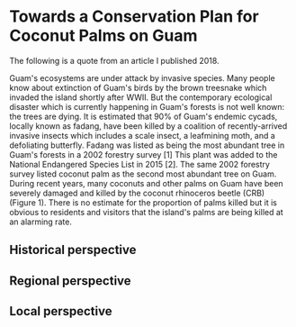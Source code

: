# Towards a Conservation Plan for Coconut Palms on Guam

The following is a quote from an article I published 2018.

Guam's ecosystems are under attack by invasive species. Many people know about extinction of Guam's birds by the brown treesnake which invaded the island shortly after WWII. But the contemporary ecological disaster which is currently happening in Guam's forests is not well known: the trees are dying. It is estimated that 90% of Guam's endemic cycads, locally known as fadang, have been killed by a coalition of recently-arrived invasive insects which includes a scale insect, a leafmining moth, and a defoliating butterfly. Fadang was listed as being the most abundant tree in Guam's forests in a 2002 forestry survey [1] This plant was added to the National Endangered Species List in 2015 [2]. The same 2002 forestry survey listed coconut palm as the second most abundant tree on Guam. During recent years, many coconuts and other palms on Guam have been severely damaged and killed by the coconut rhinoceros beetle (CRB) (Figure 1). There is no estimate for the proportion of palms killed but it is obvious to residents and visitors that the island's palms are being killed at an alarming rate.

## Historical perspective

## Regional perspective

## Local perspective
